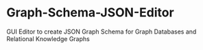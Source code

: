 # Graph-Schema-JSON-Editor
GUI Editor to create JSON Graph Schema for Graph Databases and Relational Knowledge Graphs
